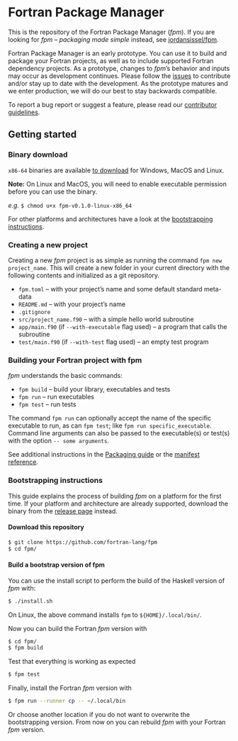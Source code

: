 # Fortran Package Manager

This is the repository of the Fortran Package Manager (*fpm*). If you are
looking for *fpm – packaging made simple* instead, see
[jordansissel/fpm](https://github.com/jordansissel/fpm).

Fortran Package Manager is an early prototype. You can use it to build and
package your Fortran projects, as well as to include supported Fortran
dependency projects. As a prototype, changes to *fpm*’s behavior and inputs may
occur as development continues. Please follow the
[issues](https://github.com/fortran-lang/fpm/issues) to contribute and/or stay
up to date with the development. As the prototype matures and we enter
production, we will do our best to stay backwards compatible.

To report a bug report or suggest a feature, please read our
[contributor guidelines](CONTRIBUTING.md).

## Getting started

### Binary download
`x86-64` binaries are available [to download](https://github.com/fortran-lang/fpm/releases) for Windows, MacOS and Linux.

__Note:__ On Linux and MacOS, you will need to enable executable permission before you can use the binary.

_e.g._ `$ chmod u+x fpm-v0.1.0-linux-x86_64`

For other platforms and architectures have a look at the [bootstrapping instructions](#bootstrapping-instructions).

### Creating a new project

Creating a new *fpm* project is as simple as running the command
`fpm new project_name`. This will create a new folder in your current directory
with the following contents and initialized as a git repository.

* `fpm.toml` – with your project’s name and some default standard meta-data
* `README.md` – with your project’s name
* `.gitignore`
* `src/project_name.f90` – with a simple hello world subroutine
* `app/main.f90` (if `--with-executable` flag used) – a program that calls the subroutine
* `test/main.f90` (if `--with-test` flag used) – an empty test program

### Building your Fortran project with fpm

*fpm* understands the basic commands:

* `fpm build` – build your library, executables and tests
* `fpm run` – run executables
* `fpm test` – run tests

The command `fpm run` can optionally accept the name of the specific executable
to run, as can `fpm test`; like `fpm run specific_executable`. Command line
arguments can also be passed to the executable(s) or test(s) with the option
`-- some arguments`.

See additional instructions in the [Packaging guide](PACKAGING.md) or
the [manifest reference](manifest-reference.md).


### Bootstrapping instructions

This guide explains the process of building *fpm* on a platform for the first time.
If your platform and architecture are already supported, download the binary from the [release page](https://github.com/fortran-lang/fpm/releases) instead.

#### Download this repository

```bash
$ git clone https://github.com/fortran-lang/fpm
$ cd fpm/
```

#### Build a bootstrap version of fpm

You can use the install script to perform the build of the Haskell version of *fpm* with:

```bash
$ ./install.sh
```

On Linux, the above command installs `fpm` to `${HOME}/.local/bin/`.

Now you can build the Fortran *fpm* version with

```bash
$ cd fpm/
$ fpm build
```

Test that everything is working as expected

```bash
$ fpm test
```

Finally, install the Fortran *fpm* version with

```bash
$ fpm run --runner cp -- ~/.local/bin
```

Or choose another location if you do not want to overwrite the bootstrapping version.
From now on you can rebuild *fpm* with your Fortran *fpm* version.
